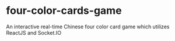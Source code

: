 # four-color-cards-game
An interactive real-time Chinese four color card game which utilizes ReactJS and Socket.IO
